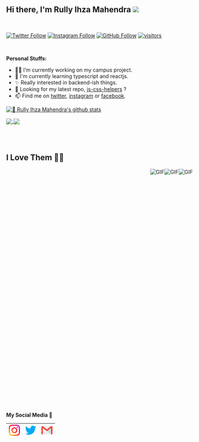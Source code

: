 ## Hi there, I'm Rully Ihza Mahendra <img src="https://github.com/TheDudeThatCode/TheDudeThatCode/blob/master/Assets/Hi.gif" width="29px">

<br>

[![Twitter Follow](https://img.shields.io/twitter/follow/rullyihza_?label=Follow&style=social)](https://twitter.com/rullyihza_)
[![Instagram Follow](https://img.shields.io/twitter/url?color=Follow&label=Follow&logo=instagram&style=social&url=https%3A%2F%2Finstagram.com%2Frllyhz)](https://instagram.com/rllyhz)
[![GitHub Follow](https://img.shields.io/github/followers/rllyhz?label=Follow&style=social)](https://github.com/rllyhz)
[![visitors](https://visitor-badge.laobi.icu/badge?page_id=rllyhz)](https://github.com/rllyhz)

<br>

**Personal Stuffs:**
- 👨‍💻 I’m currently working on my campus project.
- 🌱 I'm currently learning typescript and reactjs.
- ✨ Really interested in backend-ish things.
- 🤔 Looking for my latest repo, [js-css-helpers](https://github.com/rllyhz/js-and-css-helpers) ?
- 📫 Find me on [twitter](https://twitter.com/rullyihza_), [instagram](https://twitter.com/rllyhz) or [facebook](https://www.facebook.com/rully.ihza/).


[![🦉 Rully Ihza Mahendra's github stats](https://github-readme-stats.vercel.app/api?username=rllyhz&show_icons=true&hide_border=true&hide=issues&theme=radical)](https://github.com/rllyhz)

<a href="https://github.com/rllyhz">
  <img align="center" src="https://github-readme-stats.vercel.app/api/top-langs/?username=rllyhz&theme=dark&hide_langs_below=1" />
</a>

<a href="https://github.com/rllyhz/css-and-js-helpers">
 <img align="center" src="https://github-readme-stats.vercel.app/api/pin/?username=rllyhz&repo=js-and-css-helpers&theme=dark" />
</a>

<br><br>
<!--  -->

## **I Love Them 💙🦉**

<img align="right" alt="GIF" height="130px" src="https://i.giphy.com/media/LMt9638dO8dftAjtco/200.webp" />
<img align="right" alt="GIF" height="130px" src="https://media3.giphy.com/media/ln7z2eWriiQAllfVcn/200w.webp" />
<img align="right" alt="GIF" height="230px" src="https://media.giphy.com/media/5vg7AyX4KemvJwmPBr/giphy.gif" />


<br>

<h3 style="margin-top:40rem;"></h3>

**My Social Media 🦉**


| [<img src="images/Instagram.svg" width="30px" />](https://instagram.com/rllyhz) | [<img src="images/Twitter.svg" width="30px" />](https://twitter.com/rullyihza_) | [<img src="images/Gmail.svg" width="30px" />](mailto:rullyihza00@gmail.com) |
|  --  | --   |  --  |

<!-- https://cdn.svgporn.com/logos/html-5.svg
https://cdn.svgporn.com/logos/css-3.svg
https://cdn.svgporn.com/logos/javascript.svg
https://cdn.svgporn.com/logos/vue.svg
https://cdn.svgporn.com/logos/webpack.svg
https://cdn.svgporn.com/logos/eslint.svg
https://cdn.svgporn.com/logos/git-icon.svg
https://cdn.svgporn.com/logos/visual-studio-code.svg
https://cdn.svgporn.com/logos/less.svg
https://cdn.svgporn.com/logos/sass.svg
https://cdn.svgporn.com/logos/tailwindcss-icon.svg
https://cdn.svgporn.com/logos/netlify.svg -->
